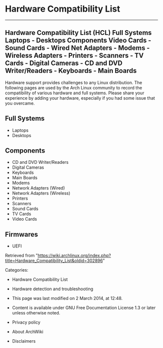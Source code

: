Hardware Compatibility List
===========================

  --------------------------------------------------------------------------------------------------------------------------------------------------------------------------------------
  Hardware Compatibility List (HCL)
  Full Systems
  Laptops - Desktops
  Components
  Video Cards - Sound Cards - Wired Net Adapters - Modems - Wireless Adapters - Printers - Scanners - TV Cards - Digital Cameras - CD and DVD Writer/Readers - Keyboards - Main Boards
  --------------------------------------------------------------------------------------------------------------------------------------------------------------------------------------

Hardware support provides challenges to any Linux distribution. The
following pages are used by the Arch Linux community to record the
compatibility of various hardware and full systems. Please share your
experience by adding your hardware, especially if you had some issue
that you overcame.

Full Systems
------------

-   Laptops
-   Desktops

Components
----------

-   CD and DVD Writer/Readers
-   Digital Cameras
-   Keyboards
-   Main Boards
-   Modems
-   Network Adapters (Wired)
-   Network Adapters (Wireless)
-   Printers
-   Scanners
-   Sound Cards
-   TV Cards
-   Video Cards

Firmwares
---------

-   UEFI

  

Retrieved from
"https://wiki.archlinux.org/index.php?title=Hardware_Compatibility_List&oldid=302896"

Categories:

-   Hardware Compatibility List
-   Hardware detection and troubleshooting

-   This page was last modified on 2 March 2014, at 12:48.
-   Content is available under GNU Free Documentation License 1.3 or
    later unless otherwise noted.
-   Privacy policy
-   About ArchWiki
-   Disclaimers
